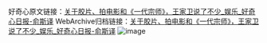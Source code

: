 好奇心原文链接：[关于胶片、拍电影和《一代宗师》，王家卫说了不少_娱乐_好奇心日报-俞斯译](https://www.qdaily.com/articles/4236.html)
WebArchive归档链接：[关于胶片、拍电影和《一代宗师》，王家卫说了不少_娱乐_好奇心日报-俞斯译](http://web.archive.org/web/20190623154002/https://www.qdaily.com/articles/4236.html)
![image](http://ww3.sinaimg.cn/large/007d5XDply1g3vezvs992j30u04m2x6p)